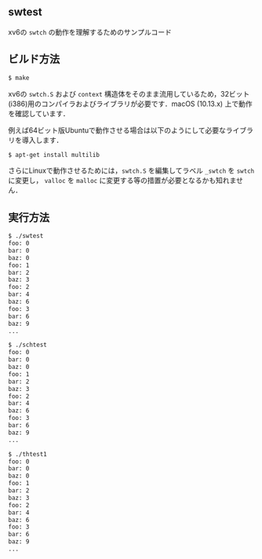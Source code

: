 swtest
------
xv6の `swtch` の動作を理解するためのサンプルコード


## ビルド方法

```sh
$ make
```

xv6の `swtch.S` および `context` 構造体をそのまま流用しているため，32ビット(i386)用のコンパイラおよびライブラリが必要です．macOS (10.13.x) 上で動作を確認しています．

例えば64ビット版Ubuntuで動作させる場合は以下のようにして必要なライブラリを導入します．

```sh
$ apt-get install multilib
```

さらにLinuxで動作させるためには，`swtch.S` を編集してラベル `_swtch` を `swtch` に変更し，
`valloc` を `malloc` に変更する等の措置が必要となるかも知れません．

## 実行方法

```sh
$ ./swtest
foo: 0
bar: 0
baz: 0
foo: 1
bar: 2
baz: 3
foo: 2
bar: 4
baz: 6
foo: 3
bar: 6
baz: 9
...
```

```sh
$ ./schtest
foo: 0
bar: 0
baz: 0
foo: 1
bar: 2
baz: 3
foo: 2
bar: 4
baz: 6
foo: 3
bar: 6
baz: 9
...
```

```sh
$ ./thtest1
foo: 0
bar: 0
baz: 0
foo: 1
bar: 2
baz: 3
foo: 2
bar: 4
baz: 6
foo: 3
bar: 6
baz: 9
...
```
